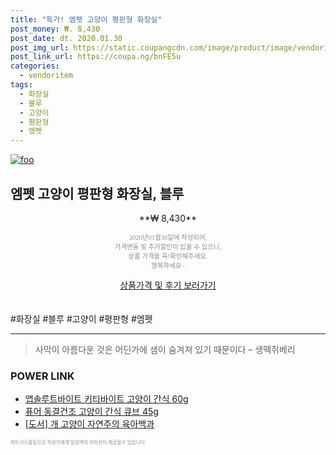 ```yaml
--- 
title: "특가! 엠펫 고양이 평판형 화장실" 
post_money: ₩. 8,430 
post_date: dt. 2020.01.30 
post_img_url: https://static.coupangcdn.com/image/product/image/vendoritem/2018/11/28/3024547071/e5ac19d7-c842-4c4f-9553-708cf191e97f.jpg 
post_link_url: https://coupa.ng/bnFE5u 
categories: 
  - vendoritem 
tags: 
  - 화장실 
  - 블루 
  - 고양이 
  - 평판형 
  - 엠펫 
--- 
```

[![foo](https://static.coupangcdn.com/image/product/image/vendoritem/2018/11/28/3024547071/e5ac19d7-c842-4c4f-9553-708cf191e97f.jpg)](https://coupa.ng/bnFE5u) 

## 엠펫 고양이 평판형 화장실, 블루 
<p style="text-align: center;">**₩ 8,430**</p> 
<p style="text-align: center;"><span style="color: #898c8f; font-family: Georgia,Times,serif; font-size: 0.75em;">2020년01월30일에 작성되어, <br>가격변동 및 추가할인이 있을 수 있으니,<br> 상품 가격을 꼭!확인해주세요.<br>행복하세요~</span> 
</p>	 
<div markdown="0" style="text-align: center;"><a href="https://coupa.ng/bnFE5u" class="btn btn--success">상품가격 및 후기 보러가기</a></div> 
<br><br> 
  #화장실 #블루 #고양이 #평판형 #엠펫 
<hr> 

> 사막이 아름다운 것은 어딘가에 샘이 숨겨져 있기 때문이다 – 생떽쥐베리 


### POWER LINK

* <a href="https://blog.naver.com/fasyy4321/221785245443" target="_blank">앱솔루트바이트 키티바이트 고양이 간식 60g</a>
* <a href="https://blog.naver.com/santokki14/221784943639" target="_blank">퓨어 동결건조 고양이 간식 큐브 45g</a>
* <a href="https://blog.naver.com/santokki14/221778674296" target="_blank">[도서] 개 고양이 자연주의 육아백과</a>

<span style="color: #898c8f; font-family: Georgia,Times,serif; font-size: 0.55em;">파트너스활동으로 작성자에게 일정액의 커미션이 제공될수 있습니다.</span> 
